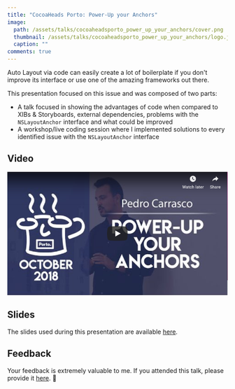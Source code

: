 ```yaml
---
title: "CocoaHeads Porto: Power-Up your Anchors"
image: 
  path: /assets/talks/cocoaheadsporto_power_up_your_anchors/cover.png
  thumbnail: /assets/talks/cocoaheadsporto_power_up_your_anchors/logo.jpg
  caption: ""
comments: true
---
```


Auto Layout via code can easily create a lot of boilerplate if you don't improve its interface or use one of the amazing frameworks out there.

This presentation focused on this issue and was composed of two parts:
* A talk focused in showing the advantages of code when compared to XIBs & Storyboards, external dependencies, problems with the `NSLayoutAnchor` interface and what could be improved
* A workshop/live coding session where I implemented solutions to every identified issue with the `NSLayoutAnchor` interface

##  Video

[![Thumbnail](https://github.com/pedrommcarrasco/pedrommcarrasco.github.io/blob/master/assets/talks/cocoaheadsporto_power_up_your_anchors/youtube_thumbnail.png?raw=true)](https://www.youtube.com/watch?v=ki2rKV5twdA)

## Slides
The slides used during this presentation are available [here](https://github.com/pedrommcarrasco/pedrommcarrasco.github.io/blob/master/Talks-Content/CocoaHeadsPorto_PowerUp_Your_Anchors/powerup_your_anchors.key).

## Feedback
Your feedback is extremely valuable to me. If you attended this talk, please provide it [here](https://goo.gl/forms/s6tJIVuIFou6NKof1). 🙏
